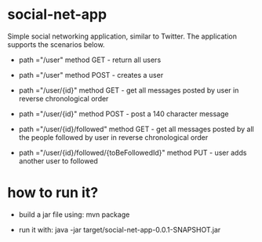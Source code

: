 # social-net-app

Simple social networking application, similar to Twitter. 
The application supports the scenarios below.

-  path ="/user" method GET - return all users

-  path ="/user" method POST - creates a user

-  path ="/user/{id}" method GET - get all messages posted by user in reverse chronological order

-  path ="/user/{id}" method POST - post a 140 character message

-  path ="/user/{id}/followed" method GET - get all messages posted by all the people followed by user in reverse chronological        order

- path ="/user/{id}/followed/{toBeFollowedId}" method PUT - user adds another user to followed


# how to run it?

-  build a jar file using: mvn package

-  run it with: java -jar target/social-net-app-0.0.1-SNAPSHOT.jar
